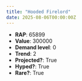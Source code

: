 ```yaml
---
title: "Hooded Firelord"
date: 2025-08-06T00:00:00Z
---
```

- **RAP**: 65899
- **Value**: 300000
- **Demand level**: 0
- **Trend**: 2
- **Projected?**: True
- **Hyped?**: True
- **Rare?**: True
